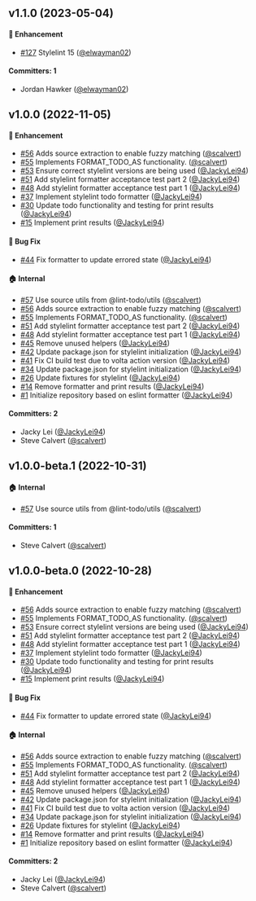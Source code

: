 


## v1.1.0 (2023-05-04)

#### :rocket: Enhancement
* [#127](https://github.com/lint-todo/stylelint-formatter-todo/pull/127) Stylelint 15 ([@elwayman02](https://github.com/elwayman02))

#### Committers: 1
- Jordan Hawker ([@elwayman02](https://github.com/elwayman02))


## v1.0.0 (2022-11-05)

#### :rocket: Enhancement
* [#56](https://github.com/lint-todo/stylelint-formatter-todo/pull/56) Adds source extraction to enable fuzzy matching ([@scalvert](https://github.com/scalvert))
* [#55](https://github.com/lint-todo/stylelint-formatter-todo/pull/55) Implements FORMAT_TODO_AS functionality. ([@scalvert](https://github.com/scalvert))
* [#53](https://github.com/lint-todo/stylelint-formatter-todo/pull/53) Ensure correct stylelint versions are being used ([@JackyLei94](https://github.com/JackyLei94))
* [#51](https://github.com/lint-todo/stylelint-formatter-todo/pull/51) Add stylelint formatter acceptance test part 2 ([@JackyLei94](https://github.com/JackyLei94))
* [#48](https://github.com/lint-todo/stylelint-formatter-todo/pull/48) Add stylelint formatter acceptance test part 1 ([@JackyLei94](https://github.com/JackyLei94))
* [#37](https://github.com/lint-todo/stylelint-formatter-todo/pull/37) Implement stylelint todo formatter ([@JackyLei94](https://github.com/JackyLei94))
* [#30](https://github.com/lint-todo/stylelint-formatter-todo/pull/30) Update todo functionality and testing for print results ([@JackyLei94](https://github.com/JackyLei94))
* [#15](https://github.com/lint-todo/stylelint-formatter-todo/pull/15) Implement print results ([@JackyLei94](https://github.com/JackyLei94))

#### :bug: Bug Fix
* [#44](https://github.com/lint-todo/stylelint-formatter-todo/pull/44) Fix formatter to update errored state ([@JackyLei94](https://github.com/JackyLei94))

#### :house: Internal
* [#57](https://github.com/lint-todo/stylelint-formatter-todo/pull/57) Use source utils from @lint-todo/utils ([@scalvert](https://github.com/scalvert))
* [#56](https://github.com/lint-todo/stylelint-formatter-todo/pull/56) Adds source extraction to enable fuzzy matching ([@scalvert](https://github.com/scalvert))
* [#55](https://github.com/lint-todo/stylelint-formatter-todo/pull/55) Implements FORMAT_TODO_AS functionality. ([@scalvert](https://github.com/scalvert))
* [#51](https://github.com/lint-todo/stylelint-formatter-todo/pull/51) Add stylelint formatter acceptance test part 2 ([@JackyLei94](https://github.com/JackyLei94))
* [#48](https://github.com/lint-todo/stylelint-formatter-todo/pull/48) Add stylelint formatter acceptance test part 1 ([@JackyLei94](https://github.com/JackyLei94))
* [#45](https://github.com/lint-todo/stylelint-formatter-todo/pull/45) Remove unused helpers ([@JackyLei94](https://github.com/JackyLei94))
* [#42](https://github.com/lint-todo/stylelint-formatter-todo/pull/42) Update package.json for stylelint initialization ([@JackyLei94](https://github.com/JackyLei94))
* [#41](https://github.com/lint-todo/stylelint-formatter-todo/pull/41) Fix CI build test due to volta action version ([@JackyLei94](https://github.com/JackyLei94))
* [#34](https://github.com/lint-todo/stylelint-formatter-todo/pull/34) Update package.json for stylelint initialization ([@JackyLei94](https://github.com/JackyLei94))
* [#26](https://github.com/lint-todo/stylelint-formatter-todo/pull/26) Update fixtures for stylelint ([@JackyLei94](https://github.com/JackyLei94))
* [#14](https://github.com/lint-todo/stylelint-formatter-todo/pull/14) Remove formatter and print results ([@JackyLei94](https://github.com/JackyLei94))
* [#1](https://github.com/lint-todo/stylelint-formatter-todo/pull/1) Initialize repository based on eslint formatter ([@JackyLei94](https://github.com/JackyLei94))

#### Committers: 2
- Jacky Lei ([@JackyLei94](https://github.com/JackyLei94))
- Steve Calvert ([@scalvert](https://github.com/scalvert))




## v1.0.0-beta.1 (2022-10-31)

#### :house: Internal
* [#57](https://github.com/lint-todo/stylelint-formatter-todo/pull/57) Use source utils from @lint-todo/utils ([@scalvert](https://github.com/scalvert))

#### Committers: 1
- Steve Calvert ([@scalvert](https://github.com/scalvert))


## v1.0.0-beta.0 (2022-10-28)

#### :rocket: Enhancement
* [#56](https://github.com/lint-todo/stylelint-formatter-todo/pull/56) Adds source extraction to enable fuzzy matching ([@scalvert](https://github.com/scalvert))
* [#55](https://github.com/lint-todo/stylelint-formatter-todo/pull/55) Implements FORMAT_TODO_AS functionality. ([@scalvert](https://github.com/scalvert))
* [#53](https://github.com/lint-todo/stylelint-formatter-todo/pull/53) Ensure correct stylelint versions are being used ([@JackyLei94](https://github.com/JackyLei94))
* [#51](https://github.com/lint-todo/stylelint-formatter-todo/pull/51) Add stylelint formatter acceptance test part 2 ([@JackyLei94](https://github.com/JackyLei94))
* [#48](https://github.com/lint-todo/stylelint-formatter-todo/pull/48) Add stylelint formatter acceptance test part 1 ([@JackyLei94](https://github.com/JackyLei94))
* [#37](https://github.com/lint-todo/stylelint-formatter-todo/pull/37) Implement stylelint todo formatter ([@JackyLei94](https://github.com/JackyLei94))
* [#30](https://github.com/lint-todo/stylelint-formatter-todo/pull/30) Update todo functionality and testing for print results ([@JackyLei94](https://github.com/JackyLei94))
* [#15](https://github.com/lint-todo/stylelint-formatter-todo/pull/15) Implement print results ([@JackyLei94](https://github.com/JackyLei94))

#### :bug: Bug Fix
* [#44](https://github.com/lint-todo/stylelint-formatter-todo/pull/44) Fix formatter to update errored state ([@JackyLei94](https://github.com/JackyLei94))

#### :house: Internal
* [#56](https://github.com/lint-todo/stylelint-formatter-todo/pull/56) Adds source extraction to enable fuzzy matching ([@scalvert](https://github.com/scalvert))
* [#55](https://github.com/lint-todo/stylelint-formatter-todo/pull/55) Implements FORMAT_TODO_AS functionality. ([@scalvert](https://github.com/scalvert))
* [#51](https://github.com/lint-todo/stylelint-formatter-todo/pull/51) Add stylelint formatter acceptance test part 2 ([@JackyLei94](https://github.com/JackyLei94))
* [#48](https://github.com/lint-todo/stylelint-formatter-todo/pull/48) Add stylelint formatter acceptance test part 1 ([@JackyLei94](https://github.com/JackyLei94))
* [#45](https://github.com/lint-todo/stylelint-formatter-todo/pull/45) Remove unused helpers ([@JackyLei94](https://github.com/JackyLei94))
* [#42](https://github.com/lint-todo/stylelint-formatter-todo/pull/42) Update package.json for stylelint initialization ([@JackyLei94](https://github.com/JackyLei94))
* [#41](https://github.com/lint-todo/stylelint-formatter-todo/pull/41) Fix CI build test due to volta action version ([@JackyLei94](https://github.com/JackyLei94))
* [#34](https://github.com/lint-todo/stylelint-formatter-todo/pull/34) Update package.json for stylelint initialization ([@JackyLei94](https://github.com/JackyLei94))
* [#26](https://github.com/lint-todo/stylelint-formatter-todo/pull/26) Update fixtures for stylelint ([@JackyLei94](https://github.com/JackyLei94))
* [#14](https://github.com/lint-todo/stylelint-formatter-todo/pull/14) Remove formatter and print results ([@JackyLei94](https://github.com/JackyLei94))
* [#1](https://github.com/lint-todo/stylelint-formatter-todo/pull/1) Initialize repository based on eslint formatter ([@JackyLei94](https://github.com/JackyLei94))

#### Committers: 2
- Jacky Lei ([@JackyLei94](https://github.com/JackyLei94))
- Steve Calvert ([@scalvert](https://github.com/scalvert))


